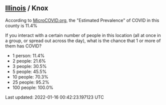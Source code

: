 
## [Illinois](/united-states/illinois) / Knox

According to [MicroCOVID.org](http://microcovid.org),
the "Estimated Prevalence" of COVID in this county is 11.4%

If you interact with a certain number of people in this location
(all at once in a group, or spread out across the day), what is the chance that
1 or more of them has COVID?

- 1 person: 11.4%
- 2 people: 21.6%
- 3 people: 30.5%
- 5 people: 45.5%
- 10 people: 70.3%
- 25 people: 95.2%
- 100 people: 100.0%

Last updated: 2022-01-16 00:42:23.197123 UTC
